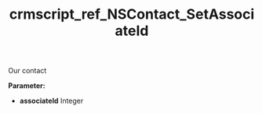 ﻿---
title: crmscript_ref_NSContact_SetAssociateId
description: NSContact.SetAssociateId(Integer associateId)
intellisense: NSContact.SetAssociateId
keywords: NSContact, GetAssociateId
so.topic: reference
---

Our contact

**Parameter:** 
 - **associateId** Integer

